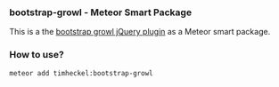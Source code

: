### bootstrap-growl - Meteor Smart Package

This is a the [bootstrap growl jQuery plugin](https://github.com/ifightcrime/bootstrap-growl) as a Meteor smart package.

### How to use?

    meteor add timheckel:bootstrap-growl
